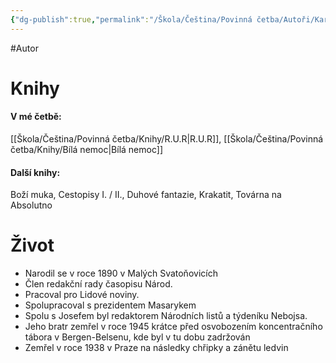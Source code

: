 ```yaml
---
{"dg-publish":true,"permalink":"/Škola/Čeština/Povinná četba/Autoři/Karel Čapek/"}
---
```


#Autor 
# Knihy
#### V mé četbě:
[[Škola/Čeština/Povinná četba/Knihy/R.U.R\|R.U.R]], [[Škola/Čeština/Povinná četba/Knihy/Bílá nemoc\|Bílá nemoc]]
#### Další knihy:
Boží muka, Cestopisy I. / II., Duhové fantazie, Krakatit, Továrna na Absolutno

# Život
- Narodil se v roce 1890 v Malých Svatoňovicích
- Člen redakční rady časopisu Národ.
- Pracoval pro Lidové noviny.
- Spolupracoval s prezidentem Masarykem
- Spolu s Josefem byl redaktorem Národních listů a týdeníku Nebojsa.
- Jeho bratr zemřel v roce 1945 krátce před osvobozením koncentračního tábora v Bergen-Belsenu, kde byl v tu dobu zadržován
- Zemřel v roce 1938 v Praze na následky chřipky a zánětu ledvin